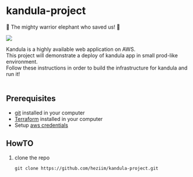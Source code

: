 # kandula-project

:elephant: The mighty warrior elephant who saved us! :elephant:

<img src="https://media.giphy.com/media/c5iMjFfrUFpza/giphy.gif" />

Kandula is a highly available web application on AWS.<br>
This project will demonstrate a deploy of kandula app in small prod-like environment.<br>
Follow these instructions in order to build the infrastructure for kandula and run it!<br><br>

## Prerequisites

* [git](https://git-scm.com/downloads) installed in your computer
* [Terraform](https://learn.hashicorp.com/tutorials/terraform/install-cli) installed in your computer
* Setup [aws credentials](https://docs.aws.amazon.com/sdk-for-java/v1/developer-guide/setup-credentials.html)

## HowTO
1. clone the repo 
    ```
    git clone https://github.com/heziim/kandula-project.git
    ```
